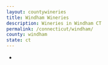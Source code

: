 ```yaml
---
layout: countywineries
title: Windham Wineries
description: Wineries in Windham CT
permalink: /connecticut/windham/
county: windham
state: ct
---
```

-

